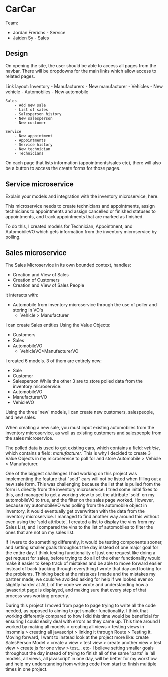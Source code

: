 # CarCar

Team:

* Jordan Frerichs - Service
* Jaiden Sy - Sales

## Design
On opening the site, the user should be able to access all pages from the navbar. There will be dropdowns for the main links which allow access to related pages. 

Link layout:
    Inventory
        - Manufacturers
        - New manufacturer
        - Vehicles
        - New vehicle
        - Automobiles
        - New automobile

    Sales
        - Add new sale
        - List of sales
        - Salesperson history
        - New salesperson
        - New customer

    Service
        - New appointment
        - Appointments
        - Service history
        - New technician
        - Technicians

On each page that lists information (appointments/sales etc), there will also be a button to access the create forms for those pages.

## Service microservice

Explain your models and integration with the inventory
microservice, here.

This microservice needs to create technicians and appointments, assign technicians to appointments and assign cancelled or finished statuses to appointments, and track appointments that are marked as finished.
    

To do this, I created models for Technician, Appointment, and AutomobileVO which gets information from the inventory microservice by polling. 

## Sales microservice

The Sales Microservice
in its own bounded context, handles:
- Creation and View of Sales
- Creation of Customers
- Creation and View of Sales People

it interacts with:
- Automobile
    from inventory microservice through the use of poller and storing in VO's
    - Vehicle > Manufacturer

I can create Sales entities
Using the Value Objects:
- Customers
- Sales
- AutomobileVO
    - VehicleVO>ManufacturerVO


I created 6 models. 3 of them are entirely new:
- Sale
- Customer
- Salesperson
While the other 3 are to store polled data from the inventory microservice: 
- AutomobileVO
- ManufacturerVO
- VehicleVO

Using the three 'new' models, I can create new customers, salespeople, and new sales.

When creating a new sale, you must input existing automobiles from the inventory microservice, as well as existing customers and salespeople from the sales microservice.

The polled data is used to get existing cars, which contains a field: *vehicle*, which contains a field: *manufacturer*. This is why I decided to create 3 Value Objects in my microservice to poll for and store Automobile > Vehicle > Manufacturer.

One of the biggest challenges I had working on this project was implementing the feature that "sold" cars will not be listed when filling out a new sale form. This was challenging because the list that is pulled from the form is directly from the inventory microservice. I tried some inital fixes to this, and managed to get a working view to set the attribute 'sold' on my automobileVO to true, and the filter on the sales page worked. However, because my automobileVO was polling from the automobile object in inventory, it would eventually get overwritten with the data from the inventory microservice. I managed to find another way around this without even using the 'sold attribute', I created a list to display the vins from my Sales List, and i compared the vins to the list of automobiles to filter the ones that are not on my sales list.

If I were to do something differently, it would be testing components sooner, and setting smaller goals throughout the day instead of one major goal for the entire day. I think testing functionality of just one request like doing a get request for sales, before trying to do all of the other functionality would make it easier to keep track of mistakes and be able to move forward easier instead of back tracking through everything I wrote that day and looking for the problems. Thinking back at the mistakes I made and the mistakes my partner made, we could've avoided asking for help if we looked ever so slightly harder at ALL of the code we wrote and understanding how a javascript page is displayed, and making sure that every step of that process was working properly.

During this project I moved from page to page trying to write all the code needed, as opposed to aiming to get smaller functionality. I think that working differently compared to how I did this time would be beneficial for ensuring I could easily deal with errors as they came up. This time around I worked by making all models > creating all views > testing views in insomnia > creating all javascript > linking it through Route > Testing it. Moving forward, I want to instead look at the project more like: create SalesPerson Model > create a view > test view > create another view > test view > create js for one view > test... etc- I believe setting smaller goals throughout the day instead of trying to finish all of the same 'parts' ie 'all models, all views, all javascript' in one day, will be better for my workflow and help my understanding from writing code from start to finish multiple times in one project.
